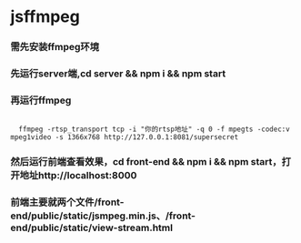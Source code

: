 # jsffmpeg

### 需先安装ffmpeg环境

### 先运行server端,cd server && npm i && npm start

### 再运行ffmpeg

<code>
  ffmpeg -rtsp_transport tcp -i "你的rtsp地址" -q 0 -f mpegts -codec:v mpeg1video -s 1366x768 http://127.0.0.1:8081/supersecret
</code>

### 然后运行前端查看效果，cd front-end && npm i && npm start，打开地址http://localhost:8000

### 前端主要就两个文件/front-end/public/static/jsmpeg.min.js、/front-end/public/static/view-stream.html